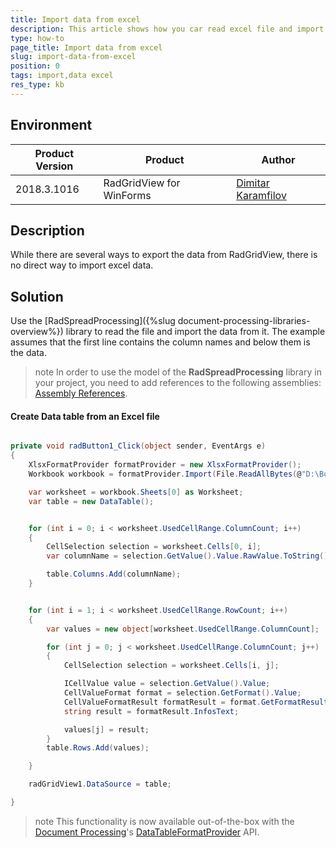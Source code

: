 ```yaml
---
title: Import data from excel
description: This article shows how you car read excel file and import the data
type: how-to
page_title: Import data from excel
slug: import-data-from-excel
position: 0
tags: import,data excel
res_type: kb
---
```



## Environment

|Product Version|Product|Author|
|----|----|----|
|2018.3.1016|RadGridView for WinForms|[Dimitar Karamfilov](https://www.telerik.com/blogs/author/dimitar-karamfilov)|

## Description

While there are several ways to export the data from RadGridView, there is no direct way to import excel data. 

## Solution 

Use the [RadSpreadProcessing]({%slug document-processing-libraries-overview%}) library to read the file and import the data from it. The example assumes that the first line contains the column names and below them is the data. 

>note In order to use the model of the **RadSpreadProcessing** library in your project, you need to add references to the following assemblies: [Assembly References](https://docs.telerik.com/devtools/document-processing/libraries/radspreadprocessing/getting-started#assembly-references).

#### Create Data table from an Excel file

````C#

private void radButton1_Click(object sender, EventArgs e)
{
    XlsxFormatProvider formatProvider = new XlsxFormatProvider();
    Workbook workbook = formatProvider.Import(File.ReadAllBytes(@"D:\Book1.xlsx"));

    var worksheet = workbook.Sheets[0] as Worksheet;
    var table = new DataTable();


    for (int i = 0; i < worksheet.UsedCellRange.ColumnCount; i++)
    {
        CellSelection selection = worksheet.Cells[0, i];
        var columnName = selection.GetValue().Value.RawValue.ToString();

        table.Columns.Add(columnName);
    }


    for (int i = 1; i < worksheet.UsedCellRange.RowCount; i++)
    {
        var values = new object[worksheet.UsedCellRange.ColumnCount];

        for (int j = 0; j < worksheet.UsedCellRange.ColumnCount; j++)
        {
            CellSelection selection = worksheet.Cells[i, j];

            ICellValue value = selection.GetValue().Value;
            CellValueFormat format = selection.GetFormat().Value;
            CellValueFormatResult formatResult = format.GetFormatResult(value);
            string result = formatResult.InfosText;

            values[j] = result;
        }
        table.Rows.Add(values);

    }

    radGridView1.DataSource = table;

}

````

>note This functionality is now available out-of-the-box with the [Document Processing](https://docs.telerik.com/devtools/document-processing/introduction#welcome-to-telerik-document-processing-libraries)'s [DataTableFormatProvider](https://docs.telerik.com/devtools/document-processing/libraries/radspreadprocessing/formats-and-conversion/data-table/using-data-table-format-provider#using-the-datatableformatprovider) API.

